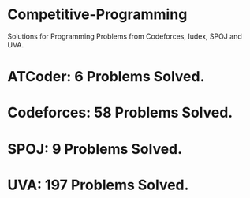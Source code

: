 # Competitive-Programming
Solutions for Programming Problems from Codeforces, Iudex, SPOJ and UVA.

# ATCoder: 6 Problems Solved.
# Codeforces: 58 Problems Solved.
# SPOJ: 9 Problems Solved.
# UVA: 197 Problems Solved.
